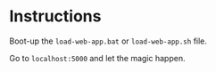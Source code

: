 # Instructions

Boot-up the ``load-web-app.bat`` or ``load-web-app.sh`` file.

Go to ``localhost:5000`` and let the magic happen.
